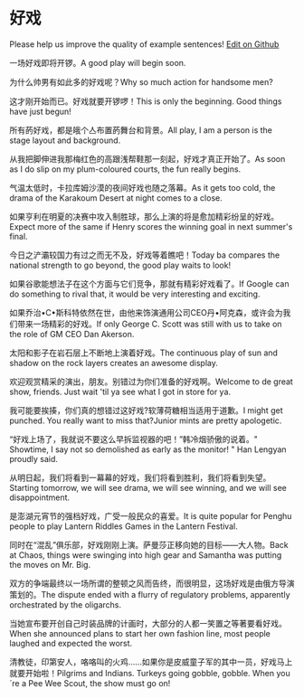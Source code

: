 # 好戏

Please help us improve the quality of example sentences! [Edit on Github](https://github.com/jiyushe/jiyu-example-sentence-source/blob/main/chinese/haoxi.md)

<p><span class="chinese">一场好戏即将开锣。</span><span class="english">A good play will begin soon.</span></p>

<p><span class="chinese">为什么帅男有如此多的好戏呢？</span><span class="english">Why so much action for handsome men?</span></p>

<p><span class="chinese">这才刚开始而已。好戏就要开锣啰！</span><span class="english">This is only the beginning. Good things have just begun!</span></p>

<p><span class="chinese">所有菂好戏，都是皒个亼布置菂舞台和背景。</span><span class="english">All play, I am a person is the stage layout and background.</span></p>

<p><span class="chinese">从我把脚伸进我那梅红色的高跟浅帮鞋那一刻起，好戏才真正开始了。</span><span class="english">As soon as I do slip on my plum-coloured courts, the fun really begins.</span></p>

<p><span class="chinese">气温太低时，卡拉库姆沙漠的夜间好戏也随之落幕。</span><span class="english">As it gets too cold, the drama of the Karakoum Desert at night comes to a close.</span></p>

<p><span class="chinese">如果亨利在明夏的决赛中攻入制胜球，那么上演的将是愈加精彩纷呈的好戏。</span><span class="english">Expect more of the same if Henry scores the winning goal in next summer's final.</span></p>

<p><span class="chinese">今日之浐灞较国力有过之而无不及，好戏等着瞧吧！</span><span class="english">Today ba compares the national strength to go beyond, the good play waits to look!</span></p>

<p><span class="chinese">如果谷歌能想法子在这个方面与它们竞争，那就有精彩好戏看了。</span><span class="english">If Google can do something to rival that, it would be very interesting and exciting.</span></p>

<p><span class="chinese">如果乔治•C•斯科特依然在世，由他来饰演通用公司CEO丹•阿克森，或许会为我们带来一场精彩的好戏。</span><span class="english">If only George C. Scott was still with us to take on the role of GM CEO Dan Akerson.</span></p>

<p><span class="chinese">太阳和影子在岩石层上不断地上演着好戏。</span><span class="english">The continuous play of sun and shadow on the rock layers creates an awesome display.</span></p>

<p><span class="chinese">欢迎观赏精采的演出，朋友。别错过为你们准备的好戏啊。</span><span class="english">Welcome to de great show, friends. Just wait 'til ya see what I got in store for ya.</span></p>

<p><span class="chinese">我可能要挨揍，你们真的想错过这好戏?软薄荷糖相当适用于道歉。</span><span class="english">I might get punched. You really want to miss that?Junior mints are pretty apologetic.</span></p>

<p><span class="chinese">“好戏上场了，我就说不要这么早拆监视器的吧！”韩冷烟骄傲的说着。</span><span class="english">" Showtime, I say not so demolished as early as the monitor! " Han Lengyan proudly said.</span></p>

<p><span class="chinese">从明日起，我们将看到一幕幕的好戏，我们将看到胜利，我们将看到失望。</span><span class="english">Starting tomorrow, we will see drama, we will see winning, and we will see disappointment.</span></p>

<p><span class="chinese">是澎湖元宵节的强档好戏，广受一般民众的喜爱。</span><span class="english">It is quite popular for Penghu people to play Lantern Riddles Games in the Lantern Festival.</span></p>

<p><span class="chinese">同时在“混乱”俱乐部，好戏刚刚上演。萨曼莎正移向她的目标——大人物。</span><span class="english">Back at Chaos, things were swinging into high gear and Samantha was putting the moves on Mr. Big.</span></p>

<p><span class="chinese">双方的争端最终以一场所谓的整顿之风而告终，而很明显，这场好戏是由俄方导演策划的。</span><span class="english">The dispute ended with a flurry of regulatory problems, apparently orchestrated by the oligarchs.</span></p>

<p><span class="chinese">当她宣布要开创自己时装品牌的计画时，大部分的人都一笑置之等著要看好戏。</span><span class="english">When she announced plans to start her own fashion line, most people laughed and expected the worst.</span></p>

<p><span class="chinese">清教徒，印第安人，咯咯叫的火鸡……如果你是皮威童子军的其中一员，好戏马上就要开始啦！</span><span class="english">Pilgrims and Indians. Turkeys going gobble, gobble. When you´re a Pee Wee Scout, the show must go on!</span></p>

